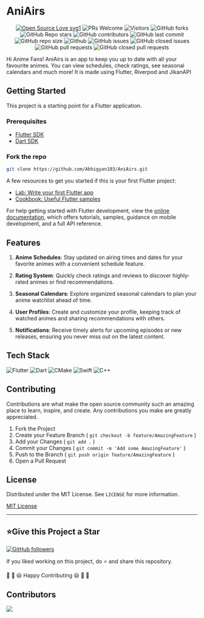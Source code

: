 # AniAirs


<!-------------------------------------------------------------------------------------------------------------------------------------->
 <div align="center">
 <p>

[![Open Source Love svg1](https://badges.frapsoft.com/os/v1/open-source.svg?v=103)](https://github.com/ellerbrock/open-source-badges/)
![PRs Welcome](https://img.shields.io/badge/PRs-welcome-brightgreen.svg?style=flat)
![Visitors](https://api.visitorbadge.io/api/visitors?path=Abhigyan103/AniAirs&countColor=%23263759&style=flat)
![GitHub forks](https://img.shields.io/github/forks/Abhigyan103/AniAirs)
![GitHub Repo stars](https://img.shields.io/github/stars/Abhigyan103/AniAirs)
![GitHub contributors](https://img.shields.io/github/contributors/Abhigyan103/AniAirs)
![GitHub last commit](https://img.shields.io/github/last-commit/Abhigyan103/AniAirs)
![GitHub repo size](https://img.shields.io/github/repo-size/Abhigyan103/AniAirs)
![Github](https://img.shields.io/github/license/Abhigyan103/AniAirs)
![GitHub issues](https://img.shields.io/github/issues/Abhigyan103/AniAirs)
![GitHub closed issues](https://img.shields.io/github/issues-closed-raw/Abhigyan103/AniAirs)
![GitHub pull requests](https://img.shields.io/github/issues-pr/Abhigyan103/AniAirs)
![GitHub closed pull requests](https://img.shields.io/github/issues-pr-closed/Abhigyan103/AniAirs)

 </p>
 </div>

<!-- --------------------------------------------------------------------------------------------------------------------------------------------------------- -->
Hi Anime Fans!
AniAirs is an app to keep you up to date with all your favourite animes.
You can view schedules, check ratings, see seasonal calendars and much more!
It is made using Flutter, Riverpod and JikanAPI

## Getting Started

This project is a starting point for a Flutter application.
### Prerequisites

- [Flutter SDK](https://flutter.dev/docs/get-started/install)
- [Dart SDK](https://dart.dev/get-dart)

### Fork the repo
   ```bash
   git clone https://github.com/Abhigyan103/AniAirs.git
   ```

A few resources to get you started if this is your first Flutter project:

- [Lab: Write your first Flutter app](https://docs.flutter.dev/get-started/codelab)
- [Cookbook: Useful Flutter samples](https://docs.flutter.dev/cookbook)

For help getting started with Flutter development, view the
[online documentation](https://docs.flutter.dev/), which offers tutorials,
samples, guidance on mobile development, and a full API reference.

## Features

1. **Anime Schedules**: Stay updated on airing times and dates for your favorite animes with a convenient schedule feature.

2. **Rating System**: Quickly check ratings and reviews to discover highly-rated animes or find recommendations.

3. **Seasonal Calendars**: Explore organized seasonal calendars to plan your anime watchlist ahead of time.

4. **User Profiles**: Create and customize your profile, keeping track of watched animes and sharing recommendations with others.

5. **Notifications**: Receive timely alerts for upcoming episodes or new releases, ensuring you never miss out on the latest content.

## Tech Stack

![Flutter](https://img.shields.io/badge/Flutter-%2302569B.svg?style=for-the-badge&logo=Flutter&logoColor=white)
![Dart](https://img.shields.io/badge/dart-%230175C2.svg?style=for-the-badge&logo=dart&logoColor=white)
![CMake](https://img.shields.io/badge/CMake-%23008FBA.svg?style=for-the-badge&logo=cmake&logoColor=white)
![Swift](https://img.shields.io/badge/swift-F54A2A?style=for-the-badge&logo=swift&logoColor=white)
![C++](https://img.shields.io/badge/c++-%2300599C.svg?style=for-the-badge&logo=c%2B%2B&logoColor=white)


## Contributing

Contributions are what make the open source community such an amazing place to learn, inspire, and create. Any contributions you make are greatly appreciated.

1. Fork the Project
2. Create your Feature Branch ( `git checkout -b feature/AmazingFeature` )
3. Add your Changes ( `git add .` )
4. Commit your Changes ( `git commit -m 'Add some AmazingFeature'` )
5. Push to the Branch ( `git push origin feature/AmazingFeature` )
6. Open a Pull Request

## License

Distributed under the MIT License. See `LICENSE` for more information.

[MIT License](LICENSE)

**************************************************************
<h2>⭐Give this Project a Star</h2>

[![GitHub followers](https://img.shields.io/github/followers/Abhigyan103.svg?label=Follow%20@Abhigyan103&style=social)](https://github.com/Abhigyan103/) 

If you liked working on this project, do ⭐ and share this repository.

🎉 🎊 😃 Happy Contributing 😃 🎊 🎉


## Contributors

<a href="https://github.com/Abhigyan103/AniAirs/contributors">
  <img src="https://contrib.rocks/image?repo=Abhigyan103/AniAirs" />
</a>
   
